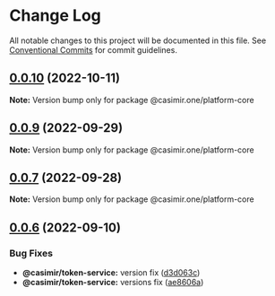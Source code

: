 # Change Log

All notable changes to this project will be documented in this file.
See [Conventional Commits](https://conventionalcommits.org) for commit guidelines.

## [0.0.10](https://github.com/DEIPworld/deip-modules/compare/v0.0.9...v0.0.10) (2022-10-11)

**Note:** Version bump only for package @casimir.one/platform-core





## [0.0.9](https://github.com/DEIPworld/deip-modules/compare/v0.0.7...v0.0.9) (2022-09-29)

**Note:** Version bump only for package @casimir.one/platform-core





## [0.0.7](https://github.com/DEIPworld/deip-modules/compare/v0.0.6...v0.0.7) (2022-09-28)

**Note:** Version bump only for package @casimir.one/platform-core





## [0.0.6](https://github.com/DEIPworld/deip-modules/compare/v0.0.4...v0.0.6) (2022-09-10)


### Bug Fixes

* **@casimir/token-service:** version fix ([d3d063c](https://github.com/DEIPworld/deip-modules/commit/d3d063c1cffb51ed4c8d8e2e33d0362f989632cd))
* **@casimir/token-service:** versions fix ([ae8606a](https://github.com/DEIPworld/deip-modules/commit/ae8606a0f4ee69537fb0f6ac440310d09b10e34d))
